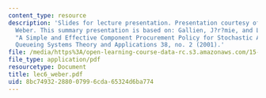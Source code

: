 ```yaml
---
content_type: resource
description: 'Slides for lecture presentation. Presentation courtesy of Theophane
  Weber. This summary presentation is based on: Gallien, J?r?mie, and Lawrence Wein.
  "A Simple and Effective Component Procurement Policy for Stochastic Assembly Systems."
  Queueing Systems Theory and Applications 38, no. 2 (2001).'
file: /media/https%3A/open-learning-course-data-rc.s3.amazonaws.com/15-764-the-theory-of-operations-management-spring-2004/8bc74932288007996cda65324d6ba774_lec6_weber.pdf
file_type: application/pdf
resourcetype: Document
title: lec6_weber.pdf
uid: 8bc74932-2880-0799-6cda-65324d6ba774
---
```

